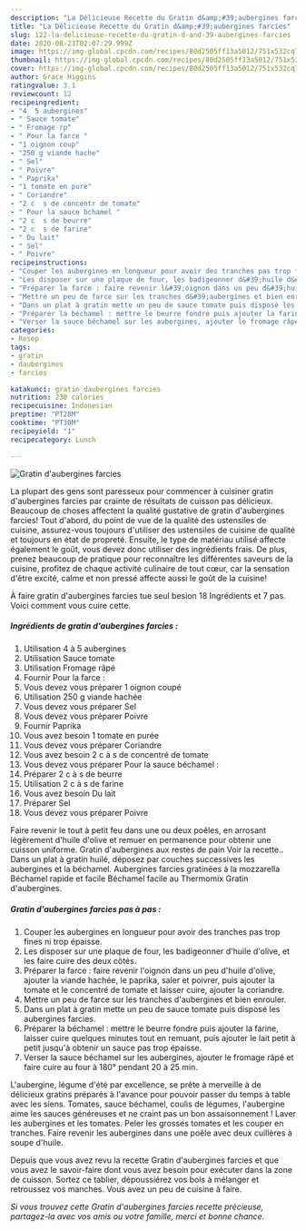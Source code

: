 ```yaml
---
description: "La Délicieuse Recette du Gratin d&amp;#39;aubergines farcies"
title: "La Délicieuse Recette du Gratin d&amp;#39;aubergines farcies"
slug: 122-la-delicieuse-recette-du-gratin-d-and-39-aubergines-farcies
date: 2020-08-23T02:07:29.999Z
image: https://img-global.cpcdn.com/recipes/80d2505ff13a5012/751x532cq70/gratin-daubergines-farcies-photo-principale-de-la-recette.jpg
thumbnail: https://img-global.cpcdn.com/recipes/80d2505ff13a5012/751x532cq70/gratin-daubergines-farcies-photo-principale-de-la-recette.jpg
cover: https://img-global.cpcdn.com/recipes/80d2505ff13a5012/751x532cq70/gratin-daubergines-farcies-photo-principale-de-la-recette.jpg
author: Grace Higgins
ratingvalue: 3.1
reviewcount: 12
recipeingredient:
- "4  5 aubergines"
- " Sauce tomate"
- " Fromage rp"
- " Pour la farce "
- "1 oignon coup"
- "250 g viande hache"
- " Sel"
- " Poivre"
- " Paprika"
- "1 tomate en pure"
- " Coriandre"
- "2 c  s de concentr de tomate"
- " Pour la sauce bchamel "
- "2 c  s de beurre"
- "2 c  s de farine"
- " Du lait"
- " Sel"
- " Poivre"
recipeinstructions:
- "Couper les aubergines en longueur pour avoir des tranches pas trop fines ni trop épaisse."
- "Les disposer sur une plaque de four, les badigeonner d&#39;huile d&#39;olive, et les faire cuire des deux côtés."
- "Préparer la farce : faire revenir l&#39;oignon dans un peu d&#39;huile d&#39;olive, ajouter la viande hachée, le paprika, saler et poivrer, puis ajouter la tomate et le concentré de tomate et laisser cuire, ajouter la coriandre."
- "Mettre un peu de farce sur les tranches d&#39;aubergines et bien enrouler."
- "Dans un plat à gratin mette un peu de sauce tomate puis disposé les aubergines farcies."
- "Préparer la béchamel : mettre le beurre fondre puis ajouter la farine, laisser cuire quelques minutes tout en remuant, puis ajouter le lait petit à petit jusqu&#39;à obtenir un sauce pas trop épaisse."
- "Verser la sauce béchamel sur les aubergines, ajouter le fromage râpé et faire cuire au four à 180° pendant 20 à 25 min."
categories:
- Resep
tags:
- gratin
- daubergines
- farcies

katakunci: gratin daubergines farcies 
nutrition: 230 calories
recipecuisine: Indonesian
preptime: "PT28M"
cooktime: "PT30M"
recipeyield: "1"
recipecategory: Lunch

---
```



![Gratin d&#39;aubergines farcies](https://img-global.cpcdn.com/recipes/80d2505ff13a5012/751x532cq70/gratin-daubergines-farcies-photo-principale-de-la-recette.jpg)

La plupart des gens sont paresseux pour commencer à cuisiner gratin d&#39;aubergines farcies par crainte de résultats de cuisson pas délicieux. Beaucoup de choses affectent la qualité gustative de gratin d&#39;aubergines farcies! Tout d'abord, du point de vue de la qualité des ustensiles de cuisine, assurez-vous toujours d'utiliser des ustensiles de cuisine de qualité et toujours en état de propreté. Ensuite, le type de matériau utilisé affecte également le goût, vous devez donc utiliser des ingrédients frais. De plus, prenez beaucoup de pratique pour reconnaître les différentes saveurs de la cuisine, profitez de chaque activité culinaire de tout cœur, car la sensation d'être excité, calme et non pressé affecte aussi le goût de la cuisine!

<!--inarticleads1-->

À faire gratin d&#39;aubergines farcies tue seul besion 18 Ingrédients et 7 pas. Voici comment vous cuire cette.

##### Ingrédients de gratin d&#39;aubergines farcies :

1. Utilisation 4 à 5 aubergines
1. Utilisation  Sauce tomate
1. Utilisation  Fromage râpé
1. Fournir  Pour la farce :
1. Vous devez vous préparer 1 oignon coupé
1. Utilisation 250 g viande hachée
1. Vous devez vous préparer  Sel
1. Vous devez vous préparer  Poivre
1. Fournir  Paprika
1. Vous avez besoin 1 tomate en purée
1. Vous devez vous préparer  Coriandre
1. Vous avez besoin 2 c à s de concentré de tomate
1. Vous devez vous préparer  Pour la sauce béchamel :
1. Préparer 2 c à s de beurre
1. Utilisation 2 c à s de farine
1. Vous avez besoin  Du lait
1. Préparer  Sel
1. Vous devez vous préparer  Poivre


Faire revenir le tout à petit feu dans une ou deux poêles, en arrosant légèrement d&#39;huile d&#39;olive et remuer en permanence pour obtenir une cuisson uniforme. Gratin d&#39;aubergines aux restes de pain Voir la recette.. Dans un plat à gratin huilé, déposez par couches successives les aubergines et la béchamel. Aubergines farcies gratinées à la mozzarella Béchamel rapide et facile Béchamel facile au Thermomix Gratin d&#39;aubergines. 

<!--inarticleads2-->

##### Gratin d&#39;aubergines farcies pas à pas :

1. Couper les aubergines en longueur pour avoir des tranches pas trop fines ni trop épaisse.
1. Les disposer sur une plaque de four, les badigeonner d&#39;huile d&#39;olive, et les faire cuire des deux côtés.
1. Préparer la farce : faire revenir l&#39;oignon dans un peu d&#39;huile d&#39;olive, ajouter la viande hachée, le paprika, saler et poivrer, puis ajouter la tomate et le concentré de tomate et laisser cuire, ajouter la coriandre.
1. Mettre un peu de farce sur les tranches d&#39;aubergines et bien enrouler.
1. Dans un plat à gratin mette un peu de sauce tomate puis disposé les aubergines farcies.
1. Préparer la béchamel : mettre le beurre fondre puis ajouter la farine, laisser cuire quelques minutes tout en remuant, puis ajouter le lait petit à petit jusqu&#39;à obtenir un sauce pas trop épaisse.
1. Verser la sauce béchamel sur les aubergines, ajouter le fromage râpé et faire cuire au four à 180° pendant 20 à 25 min.


L&#39;aubergine, légume d&#39;été par excellence, se prête à merveille à de délicieux gratins préparés à l&#39;avance pour pouvoir passer du temps à table avec les siens. Tomates, sauce béchamel, coulis de légumes, l&#39;aubergine aime les sauces généreuses et ne craint pas un bon assaisonnement ! Laver les aubergines et les tomates. Peler les grosses tomates et les couper en tranches. Faire revenir les aubergines dans une poêle avec deux cuillères à soupe d&#39;huile. 

<!--inarticleads1-->

<p>
Depuis que vous avez revu la recette Gratin d&#39;aubergines farcies et que vous avez le savoir-faire dont vous avez besoin pour exécuter dans la zone de cuisson. Sortez ce tablier, dépoussiérez vos bols à mélanger et retroussez vos manches. Vous avez un peu de cuisine à faire.
</p>

<p>
<i>Si vous trouvez cette Gratin d&#39;aubergines farcies recette précieuse, partagez-la avec vos amis ou votre famille, merci et bonne chance.</i>
</p>
